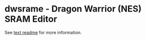 # dwsrame - Dragon Warrior (NES) SRAM Editor

See [text readme](docs/dwsrame.txt) for more information.
